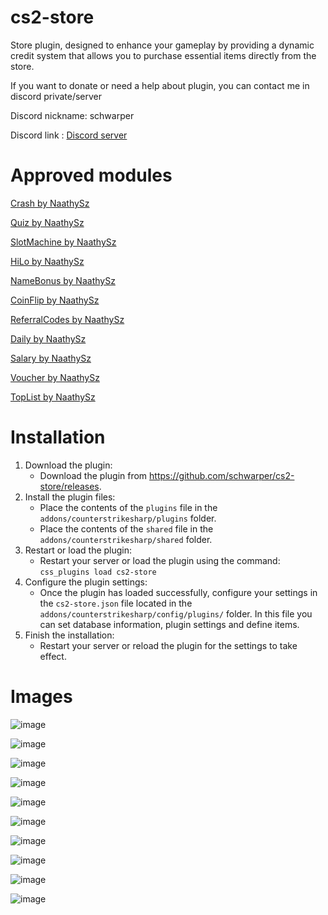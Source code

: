 # cs2-store

Store plugin, designed to enhance your gameplay by providing a dynamic credit system that allows you to purchase essential items directly from the store.

If you want to donate or need a help about plugin, you can contact me in discord private/server

Discord nickname: schwarper

Discord link : [Discord server](https://discord.gg/4zQfUzjk36)

# Approved modules
[Crash by NaathySz](https://github.com/NaathySz/Store-Crash)

[Quiz by NaathySz](https://github.com/NaathySz/Store-Quiz)

[SlotMachine by NaathySz](https://github.com/NaathySz/Store-SlotMachine)

[HiLo by NaathySz](https://github.com/NaathySz/Store-HiLo)

[NameBonus by NaathySz](https://github.com/NaathySz/Store-NameBonus)

[CoinFlip by NaathySz](https://github.com/NaathySz/Store-CoinFlip)

[ReferralCodes by NaathySz](https://github.com/NaathySz/Store-ReferralCodes)

[Daily by NaathySz](https://github.com/NaathySz/Store-Daily)

[Salary by NaathySz](https://github.com/NaathySz/Store-Salary)

[Voucher by NaathySz](https://github.com/NaathySz/Store-Voucher)

[TopList by NaathySz](https://github.com/NaathySz/Store-TopList)

# Installation

1. Download the plugin:
    * Download the plugin from https://github.com/schwarper/cs2-store/releases.
2. Install the plugin files:
    * Place the contents of the `plugins` file in the `addons/counterstrikesharp/plugins` folder.
    * Place the contents of the `shared` file in the `addons/counterstrikesharp/shared` folder.
3. Restart or load the plugin:
    * Restart your server or load the plugin using the command: `css_plugins load cs2-store`
4. Configure the plugin settings:
    * Once the plugin has loaded successfully, configure your settings in the `cs2-store.json` file located in the `addons/counterstrikesharp/config/plugins/` folder. In this file you can set database information, plugin settings and define items.
5. Finish the installation:
    * Restart your server or reload the plugin for the settings to take effect.

# Images

![image](https://github.com/schwarper/cs2-store/assets/75811921/d0edc64e-6475-4d04-b5c7-0ea03686d1e6)

![image](https://github.com/schwarper/cs2-store/assets/75811921/a5643eb8-305e-446b-8600-af87976fcbdf)

![image](https://github.com/schwarper/cs2-store/assets/75811921/0893a4f1-333f-4c3e-b126-a8e1f0ec6380)

![image](https://github.com/schwarper/cs2-store/assets/75811921/43652f9f-1ce2-423e-afe4-e13d98ee167a)

![image](https://github.com/schwarper/cs2-store/assets/75811921/212c3139-d2c9-4afe-8c0d-8680d7b5e361)

![image](https://github.com/schwarper/cs2-store/assets/75811921/66b54a97-1b5b-46e2-b838-9a998d65781a)

![image](https://github.com/schwarper/cs2-store/assets/75811921/0db6f827-e2c2-4c7c-9440-9ae97f4225e2)

![image](https://github.com/schwarper/cs2-store/assets/75811921/02a48527-6146-46ea-ae34-83deb8e36ca7)

![image](https://github.com/schwarper/cs2-store/assets/75811921/e6c494db-64d0-44e6-b115-56499d95b912)

![image](https://github.com/schwarper/cs2-store/assets/75811921/4602f571-b00d-4e51-a740-a66e90216dfa)
